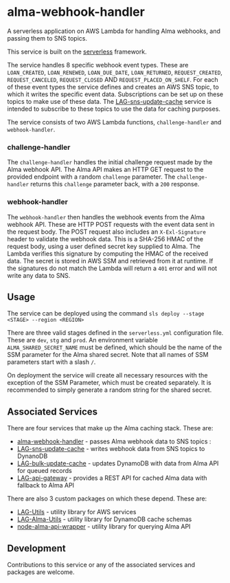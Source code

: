 # alma-webhook-handler
A serverless application on AWS Lambda for handling Alma webhooks, and passing them to SNS topics.

This service is built on the [serverless](https://serverless.com/) framework.

The service handles 8 specific webhook event types. These are `LOAN_CREATED`, `LOAN_RENEWED`, `LOAN_DUE_DATE`, `LOAN_RETURNED`, `REQUEST_CREATED`, `REQUEST_CANCELED`, `REQUEST_CLOSED` AND `REQUEST_PLACED_ON_SHELF`. 
For each of these event types the service defines and creates an AWS SNS topic, to which it writes the specific event data.
Subscriptions can be set up on these topics to make use of these data. The [LAG-sns-update-cache](https://github.com/lulibrary/LAG-sns-update-cache) service is intended to subscribe to these topics to use the data for caching purposes.

The service consists of two AWS Lambda functions, `challenge-handler` and `webhook-handler`.

### challenge-handler
The `challenge-handler` handles the initial challenge request made by the Alma webhook API. The Alma API makes an HTTP GET request to the provided endpoint with a random `challenge` parameter. The `challenge-handler` returns this `challenge` parameter back, with a `200` response.

### webhook-handler
The `webhook-handler` then handles the webhook events from the Alma webhook API. These are HTTP POST requests with the event data sent in the request body. The POST request also includes an `X-Exl-Signature` header to validate the webhook data. This is a SHA-256 HMAC of the request body, using a user defined secret key supplied to Alma. The Lambda verifies this signature by computing the HMAC of the received data. The secret is stored in AWS SSM and retrieved from it at runtime. If the signatures do not match the Lambda will return a `401` error and will not write any data to SNS.

## Usage

The service can be deployed using the command
`sls deploy --stage <STAGE> --region <REGION>`

There are three valid stages defined in the `serverless.yml` configuration file. These are `dev`, `stg` and `prod`. An environment variable `ALMA_SHARED_SECRET_NAME` must be defined, which should be the name of the SSM parameter for the Alma shared secret. Note that all names of SSM parameters start with a slash `/`.

On deployment the service will create all necessary resources with the exception of the SSM Parameter, which must be created separately. It is recommended to simply generate a random string for the shared secret.

## Associated Services

There are four services that make up the Alma caching stack. These are:

- [alma-webhook-handler](https://github.com/lulibrary/alma-webhook-handler)       -   passes Alma webhook data to SNS topics :
- [LAG-sns-update-cache](https://github.com/lulibrary/LAG-sns-update-cache)       -   writes webhook data from SNS topics to  DynanoDB
- [LAG-bulk-update-cache](https://github.com/lulibrary/LAG-bulk-update-cache)     -   updates DynamoDB with data from Alma API for queued records
- [LAG-api-gateway](https://github.com/lulibrary/LAG-api-gateway)                 -   provides a REST API for cached Alma data with fallback to Alma API

There are also 3 custom packages on which these depend. These are:
- [LAG-Utils](https://github.com/lulibrary/LAG-Utils)                             -   utility library for AWS services
- [LAG-Alma-Utils](https://github.com/lulibrary/LAG-Alma-Utils)                   -   utility library for DynamoDB cache schemas
- [node-alma-api-wrapper](https://github.com/lulibrary/node-alma-api-wrapper)     -   utility library for querying Alma API


## Development
Contributions to this service or any of the associated services and packages are welcome.
